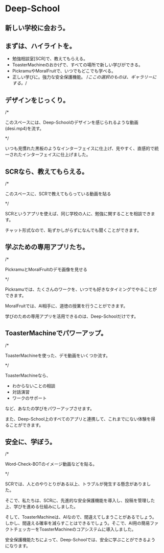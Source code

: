 # Deep-School

## 新しい学校に会おう。

## まずは、ハイライトを。

- 勉強相談室[SCR]で、教えてもらえる。
- ToasterMachineのおかげで、すべての場所で新しい学びができる。
- PickramuやMoralFruitで、いつでもどこでも学べる。
- 正しい学びに。強力な安全保護機能。
/*ここの選択のものは、ギャラリーにする。*/
## デザインをじっくり。

/*

このスペースには、Deep-Schoolのデザインを感じられるような動画(desi.mp4)を流す。

*/

いつも見慣れた黒板のようなインターフェイスに仕上げ、見やすく、直感的で統一されたインターフェイスに仕上げました。

## SCRなら、教えてもらえる。

/*

このスペースに、SCRで教えてもらっている動画を貼る

*/

SCRというアプリを使えば、同じ学校の人に、勉強に関することを相談できます。

チャット形式なので、恥ずかしがらずになんでも聞くことができます。

## 学ぶための専用アプリたち。

/*

PickramuとMoralFruitのデモ画像を見せる

*/

Pickramuでは、たくさんのワークを、いつでも好きなタイミングでやることができます。

MoralFruitでは、AI相手に、道徳の授業を行うことができます。

学びのための専用アプリを活用できるのは、Deep-Schoolだけです。

## ToasterMachineでパワーアップ。

/*

ToasterMachineを使った、デモ動画をいくつか流す。

*/

ToasterMachineなら、

- わからないことの相談
- 対話演習
- ワークのサポート

など、あなたの学びをパワーアップさせます。

また、Deep-School上のすべてのアプリと連携して、これまでにない体験を得ることができます。

## 安全に、学ぼう。

/*

Word-Check-BOTのイメージ動画などを貼る。

*/

SCRでは、人とのやりとりがある以上、トラブルが発生する懸念がありました。

そこで、私たちは、SCRに、先進的な安全保護機能を導入し、投稿を管理した上、学びを進める仕組みにしました。

そして、ToasterMachineは、AIなので、間違えてしまうことがあるでしょう。しかし、間違える確率を減らすことはできるでしょう。そこで、AI用の簡易ファクトチェッカーをToasterMachineのコアシステムに導入しました。

安全保護機能たちによって、Deep-Schoolでは、安全に学ぶことができるようになります。